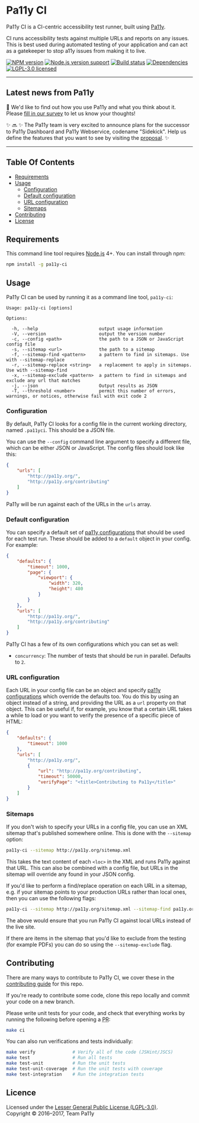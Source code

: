 
# Pa11y CI

Pa11y CI is a CI-centric accessibility test runner, built using [Pa11y].

CI runs accessibility tests against multiple URLs and reports on any issues. This is best used during automated testing of your application and can act as a gatekeeper to stop a11y issues from making it to live.

[![NPM version][shield-npm]][info-npm]
[![Node.js version support][shield-node]][info-node]
[![Build status][shield-build]][info-build]
[![Dependencies][shield-dependencies]][info-dependencies]
[![LGPL-3.0 licensed][shield-license]][info-license]

---

## Latest news from Pa11y

💭 We'd like to find out how you use Pa11y and what you think about it. Please [fill in our survey][survey] to let us know your thoughts!

✨ 🔜 ✨ The Pa11y team is very excited to announce plans for the successor to Pa11y Dashboard and Pa11y Webservice, codename "Sidekick". Help us define the features that you want to see by visiting the [proposal][sidekick-proposal]. ✨  

---

## Table Of Contents

- [Requirements](#requirements)
- [Usage](#usage)
  - [Configuration](#configuration)
  - [Default configuration](#default-configuration)
  - [URL configuration](#url-configuration)
  - [Sitemaps](#sitemaps)
- [Contributing](#contributing)
- [License](#license)


## Requirements

This command line tool requires [Node.js] 4+. You can install through npm:

```sh
npm install -g pa11y-ci
```


## Usage

Pa11y CI can be used by running it as a command line tool, `pa11y-ci`:

```
Usage: pa11y-ci [options]

Options:

  -h, --help                       output usage information
  -V, --version                    output the version number
  -c, --config <path>              the path to a JSON or JavaScript config file
  -s, --sitemap <url>              the path to a sitemap
  -f, --sitemap-find <pattern>     a pattern to find in sitemaps. Use with --sitemap-replace
  -r, --sitemap-replace <string>   a replacement to apply in sitemaps. Use with --sitemap-find
  -x, --sitemap-exclude <pattern>  a pattern to find in sitemaps and exclude any url that matches
  -j, --json                       Output results as JSON
  -T, --threshold <number>         permit this number of errors, warnings, or notices, otherwise fail with exit code 2
```

### Configuration

By default, Pa11y CI looks for a config file in the current working directory, named `.pa11yci`. This should be a JSON file.

You can use the `--config` command line argument to specify a different file, which can be either JSON or JavaScript. The config files should look like this:

```json
{
    "urls": [
        "http://pa11y.org/",
        "http://pa11y.org/contributing"
    ]
}
```

Pa11y will be run against each of the URLs in the `urls` array.

### Default configuration

You can specify a default set of [pa11y configurations] that should be used for each test run. These should be added to a `default` object in your config. For example:

```json
{
    "defaults": {
        "timeout": 1000,
        "page": {
            "viewport": {
                "width": 320,
                "height": 480
            }
        }
    },
    "urls": [
        "http://pa11y.org/",
        "http://pa11y.org/contributing"
    ]
}
```

Pa11y CI has a few of its own configurations which you can set as well:

  - `concurrency`: The number of tests that should be run in parallel. Defaults to `2`.

### URL configuration

Each URL in your config file can be an object and specify [pa11y configurations] which override the defaults too. You do this by using an object instead of a string, and providing the URL as a `url` property on that object. This can be useful if, for example, you know that a certain URL takes a while to load or you want to verify the presence of a specific piece of HTML:

```json
{
    "defaults": {
        "timeout": 1000
    },
    "urls": [
        "http://pa11y.org/",
        {
            "url": "http://pa11y.org/contributing",
            "timeout": 50000,
            "verifyPage": "<title>Contributing to Pa11y</title>"
        }
    ]
}
```

### Sitemaps

If you don't wish to specify your URLs in a config file, you can use an XML sitemap that's published somewhere online. This is done with the `--sitemap` option:

```sh
pa11y-ci --sitemap http://pa11y.org/sitemap.xml
```

This takes the text content of each `<loc>` in the XML and runs Pa11y against that URL. This can also be combined with a config file, but URLs in the sitemap will override any found in your JSON config.

If you'd like to perform a find/replace operation on each URL in a sitemap, e.g. if your sitemap points to your production URLs rather than local ones, then you can use the following flags:

```sh
pa11y-ci --sitemap http://pa11y.org/sitemap.xml --sitemap-find pa11y.org --sitemap-replace localhost
```

The above would ensure that you run Pa11y CI against local URLs instead of the live site.

If there are items in the sitemap that you'd like to exclude from the testing (for example PDFs) you can do so using the `--sitemap-exclude` flag.


## Contributing

There are many ways to contribute to Pa11y CI, we cover these in the [contributing guide](CONTRIBUTING.md) for this repo.

If you're ready to contribute some code, clone this repo locally and commit your code on a new branch.

Please write unit tests for your code, and check that everything works by running the following before opening a <abbr title="pull request">PR</abbr>:

```sh
make ci
```

You can also run verifications and tests individually:

```sh
make verify              # Verify all of the code (JSHint/JSCS)
make test                # Run all tests
make test-unit           # Run the unit tests
make test-unit-coverage  # Run the unit tests with coverage
make test-integration    # Run the integration tests
```


## Licence

Licensed under the [Lesser General Public License (LGPL-3.0)](LICENSE).<br/>
Copyright &copy; 2016–2017, Team Pa11y



[issues]: https://github.com/pa11y/ci/issues
[node.js]: https://nodejs.org/
[pa11y]: https://github.com/pa11y/pa11y
[pa11y configurations]: https://github.com/pa11y/pa11y#configuration
[sidekick-proposal]: https://github.com/pa11y/sidekick/blob/master/PROPOSAL.md
[survey]: https://goo.gl/forms/AiMDJR2IuaqX4iD03
[twitter]: https://twitter.com/pa11yorg

[info-dependencies]: https://gemnasium.com/pa11y/ci
[info-license]: LICENSE
[info-node]: package.json
[info-npm]: https://www.npmjs.com/package/pa11y-ci
[info-build]: https://travis-ci.org/pa11y/ci
[shield-dependencies]: https://img.shields.io/gemnasium/pa11y/ci.svg
[shield-license]: https://img.shields.io/badge/license-LGPL%203.0-blue.svg
[shield-node]: https://img.shields.io/badge/node.js%20support-4–6-brightgreen.svg
[shield-npm]: https://img.shields.io/npm/v/pa11y-ci.svg
[shield-build]: https://img.shields.io/travis/pa11y/ci/master.svg
